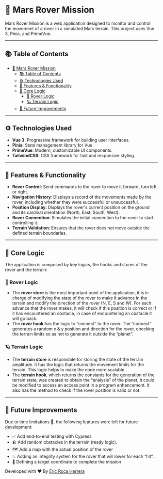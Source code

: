 # 🤖 Mars Rover Mission

Mars Rover Mission is a web application designed to monitor and control the movement of a rover in a simulated Mars terrain. This project uses Vue 3, Pinia, and PrimeVue.

---

## 📚 Table of Contents

- [🤖 Mars Rover Mission](#-mars-rover-mission)
  - [📚 Table of Contents](#-table-of-contents)
  - [⚙️ Technologies Used](#️-technologies-used)
  - [🌟 Features \& Functionality](#-features--functionality)
  - [🧠 Core Logic](#-core-logic)
    - [🚗 Rover Logic](#-rover-logic)
    - [🪐 Terrain Logic](#-terrain-logic)
  - [🎯 Future Improvements](#-future-improvements)

---

## ⚙️ Technologies Used

- **Vue 3**: Progressive framework for building user interfaces.
- **Pinia**: State management library for Vue.
- **PrimeVue**: Modern, customizable UI components.
- **TailwindCSS**: CSS framework for fast and responsive styling.

---

## 🌟 Features & Functionality

- **Rover Control**: Send commands to the rover to move it forward, turn left or right.
- **Navigation History**: Displays a record of the movements made by the rover, including whether they were successful or unsuccessful.
- **Position Display**: Displays the rover's current position on the ground and its cardinal orientation (North, East, South, West).
- **Rover Connection**: Simulates the initial connection to the rover to start controlling it.
- **Terrain Validation**: Ensures that the rover does not move outside the defined terrain boundaries.

---

## 🧠 Core Logic

The application is composed by key logics, the hooks and stores of the rover and the terrain:

### 🚗 Rover Logic

- The **rover store** is the most important point of the application, it is in charge of modifying the state of the rover to make it advance in the terrain and modify the direction of the rover (N, E, S and W). For each advance that the rover makes, it will check if this position is correct or if it has encountered an obstacle, in case of encountering an obstacle it will go back.
- The **rover hook** has the logic to “connect” to the rover. The “connect” generates a random x & y position and direction for the rover, checking the terrain limits so as not to generate it outside the “planet”.

### 🪐 Terrain Logic

- The **terrain store** is responsible for storing the state of the terrain amplitude. It has the logic that returns the movement limits for the terrain. This logic helps to make the code more scalable.
- The **terrain hook**, which returns the constants for the generation of the terrain state, was created to obtain the “analysis” of the planet, it could be modified to access an access point in a program enhancement. It also has the method to check if the rover position is valid or not.

---

## 🎯 Future Improvements

Due to time limitations 🥲, the following features were left for future development:

- ✅ Add end-to-end testing with Cypress
- 🪨 Add random obstacles in the terrain (ready logic).
- 🗺️ Add a map with the actual position of the rover
- 💥 Adding an integrity system for the rover that will lower for each “hit”.
- 🎯 Defining a target coordinate to complete the mission

Developed with ♥️ By [Eric Roca Herrera](https://github.com/ThEricsson)
